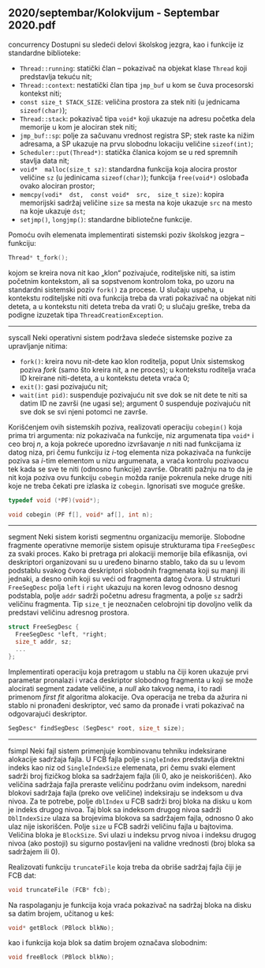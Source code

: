 2020/septembar/Kolokvijum - Septembar 2020.pdf
--------------------------------------------------------------------------------
concurrency
Dostupni su sledeći delovi školskog jezgra, kao i funkcije iz standardne biblioteke:

- `Thread::running`: statički član – pokazivač na objekat klase `Thread` koji predstavlja tekuću nit;
- `Thread::context`: nestatički član tipa `jmp_buf` u kom se čuva procesorski kontekst niti;
- `const size_t STACK_SIZE`: veličina prostora za stek niti (u jednicama `sizeof(char)`);
- `Thread::stack`: pokazivač tipa `void*` koji ukazuje na adresu početka dela memorije u
kom je alociran stek niti;
- `jmp_buf::sp`: polje za sačuvanu vrednost registra SP; stek raste ka nižim adresama, a SP
ukazuje na prvu slobodnu lokaciju veličine `sizeof(int)`;
- `Scheduler::put(Thread*)`: statička članica kojom se u red spremnih stavlja data nit;
- `void*  malloc(size_t sz)`:  standardna funkcija koja alocira prostor veličine `sz` (u
jedinicama `sizeof(char)`); funkcija `free(void*)` oslobađa ovako alociran prostor;
- `memcpy(vodi*  dst,  const void*  src,  size_t size)`: kopira memorijski sadržaj
veličine `size` sa mesta na koje ukazuje `src` na mesto na koje ukazuje `dst`;
- `setjmp()`, `longjmp()`: standardne bibliotečne funkcije.

Pomoću ovih elemenata implementirati sistemski poziv školskog jezgra – funkciju:
```cpp
Thread* t_fork();
```
kojom se kreira nova nit kao „klon“  pozivajuće,  roditeljske niti,  sa istim početnim
kontekstom,  ali sa sopstvenom kontrolom toka,  po uzoru na standardni sistemski poziv
`fork()` za procese. U slučaju uspeha,  u kontekstu roditeljske niti ova funkcija treba da vrati
pokazivač na objekat niti deteta, a u kontekstu niti deteta treba da vrati 0; u slučaju greške,
treba da podigne izuzetak tipa `ThreadCreationException`.

--------------------------------------------------------------------------------
syscall
Neki operativni sistem podržava sledeće sistemske pozive za upravljanje nitima:

- `fork()`:  kreira novu nit-dete kao klon roditelja,  poput Unix sistemskog poziva *fork*
(samo što kreira nit, a ne proces); u kontekstu roditelja vraća ID kreirane niti-deteta, a
u kontekstu deteta vraća 0;
- `exit()`: gasi pozivajuću nit;
- `wait(int pid)`: suspenduje pozivajuću nit sve dok se nit dete te niti sa datim ID ne
završi (ne ugasi se);  argument 0 suspenduje pozivajuću nit sve dok se svi njeni
potomci ne završe.

Korišćenjem ovih sistemskih poziva,  realizovati operaciju `cobegin()` koja prima tri
argumenta: niz pokazivača na funkcije, niz argumenata tipa `void*` i ceo broj *n*, a koja pokreće
uporedno izvršavanje *n* niti nad funkcijama iz datog niza, pri čemu funkciju iz *i*-tog elementa
niza pokazivača na funkcije poziva sa *i*-tim elementom u nizu argumenata, a vraća kontrolu
pozivaocu tek kada se sve te niti (odnosno funkcije) završe. Obratiti pažnju na to da je nit koja
poziva ovu funkciju `cobegin` možda ranije pokrenula neke druge niti koje ne treba čekati pre
izlaska iz `cobegin`. Ignorisati sve moguće greške.
```cpp
typedef void (*PF)(void*);

void cobegin (PF f[], void* af[], int n);
```

--------------------------------------------------------------------------------
segment
Neki sistem koristi segmentnu organizaciju memorije.   Slobodne fragmente operativne
memorije sistem opisuje strukturama tipa `FreeSegDesc` za svaki proces. Kako bi pretraga pri
alokaciji memorije bila efikasnija, ovi deskriptori organizovani su u uređeno binarno stablo,
tako da su u levom podstablu svakog čvora deskriptori slobodnih fragmenata koji su manji ili
jednaki, a desno onih koji su veći od fragmenta datog čvora. U strukturi `FreeSegDesc` polja
`left` i `right` ukazuju na koren levog odnosno desnog podstabla,  polje `addr` sadrži početnu
adresu fragmenta,  a polje `sz` sadrži veličinu fragmenta. Tip `size_t` je neoznačen celobrojni
tip dovoljno velik da predstavi veličinu adresnog prostora.
```cpp
struct FreeSegDesc {
  FreeSegDesc *left, *right;
  size_t addr, sz;
  ...
};
```
Implementirati operaciju koja pretragom u stablu na čiji koren ukazuje prvi parametar
pronalazi i vraća deskriptor slobodnog fragmenta u koji se može alocirati segment zadate
veličine,  a *null* ako takvog nema,  i to radi primenom *first fit* algoritma alokacije.  Ova
operacija ne treba da ažurira ni stablo ni pronađeni deskriptor, već samo da pronađe i vrati
pokazivač na odgovarajući deskriptor.
```cpp
SegDesc* findSegDesc (SegDesc* root, size_t size);
```

--------------------------------------------------------------------------------
fsimpl
Neki fajl sistem primenjuje kombinovanu tehniku indeksirane alokacije sadržaja fajla. U FCB
fajla polje `singleIndex` predstavlja direktni indeks kao niz od `SingleIndexSize`
elemenata, pri čemu svaki element sadrži broj fizičkog bloka sa sadržajem fajla (ili 0, ako je
neiskorišćen). Ako veličina sadržaja fajla preraste veličinu podržanu ovim indeksom, naredni
blokovi sadržaja fajla (preko ove veličine) indeksiraju se indeksom u dva nivoa. Za te potrebe,
polje `dblIndex` u FCB sadrži broj bloka na disku u kom je indeks drugog nivoa. Taj blok sa
indeksom drugog nivoa sadrži `DblIndexSize` ulaza sa brojevima blokova sa sadržajem
fajla, odnosno 0 ako ulaz nije iskorišćen. Polje `size` u FCB sadrži veličinu fajla u bajtovima.
Veličina bloka je `BlockSize`.  Svi ulazi u indeksu prvog nivoa i indeksu drugog nivoa (ako
postoji) su sigurno postavljeni na validne vrednosti (broj bloka sa sadržajem ili 0).

Realizovati funkciju `truncateFile` koja treba da obriše sadržaj fajla čiji je FCB dat:
```cpp
void truncateFile (FCB* fcb);
```
Na raspolaganju je funkcija koja vraća pokazivač na sadržaj bloka na disku sa datim brojem, učitanog u keš:
```cpp
void* getBlock (PBlock blkNo);
```
kao i funkcija koja blok sa datim brojem označava slobodnim:
```cpp
void freeBlock (PBlock blkNo);
```
